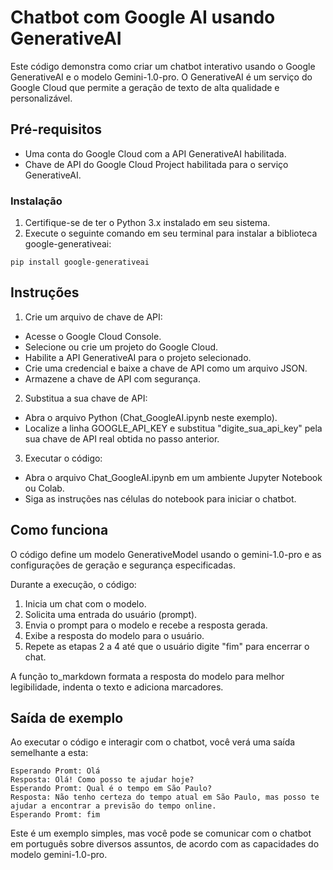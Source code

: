 # Chatbot com Google AI usando GenerativeAI

Este código demonstra como criar um chatbot interativo usando o Google GenerativeAI e o modelo Gemini-1.0-pro. O GenerativeAI é um serviço do Google Cloud que permite a geração de texto de alta qualidade e personalizável.

## Pré-requisitos
* Uma conta do Google Cloud com a API GenerativeAI habilitada.
* Chave de API do Google Cloud Project habilitada para o serviço GenerativeAI.

### Instalação
1. Certifique-se de ter o Python 3.x instalado em seu sistema.
2. Execute o seguinte comando em seu terminal para instalar a biblioteca google-generativeai:

``` pip install google-generativeai ```

## Instruções

1. Crie um arquivo de chave de API:

* Acesse o Google Cloud Console.
* Selecione ou crie um projeto do Google Cloud.
* Habilite a API GenerativeAI para o projeto selecionado.
* Crie uma credencial e baixe a chave de API como um arquivo JSON.
* Armazene a chave de API com segurança.
  
2. Substitua a sua chave de API:

* Abra o arquivo Python (Chat_GoogleAI.ipynb neste exemplo).
* Localize a linha GOOGLE_API_KEY e substitua "digite_sua_api_key" pela sua chave de API real obtida no passo anterior.

3. Executar o código:

* Abra o arquivo Chat_GoogleAI.ipynb em um ambiente Jupyter Notebook ou Colab.
* Siga as instruções nas células do notebook para iniciar o chatbot.

## Como funciona

O código define um modelo GenerativeModel usando o gemini-1.0-pro e as configurações de geração e segurança especificadas.

Durante a execução, o código:

1. Inicia um chat com o modelo.
2. Solicita uma entrada do usuário (prompt).
3. Envia o prompt para o modelo e recebe a resposta gerada.
4. Exibe a resposta do modelo para o usuário.
5. Repete as etapas 2 a 4 até que o usuário digite "fim" para encerrar o chat.

A função to_markdown formata a resposta do modelo para melhor legibilidade, indenta o texto e adiciona marcadores.

## Saída de exemplo
Ao executar o código e interagir com o chatbot, você verá uma saída semelhante a esta:

```
Esperando Promt: Olá
Resposta: Olá! Como posso te ajudar hoje?
Esperando Promt: Qual é o tempo em São Paulo?
Resposta: Não tenho certeza do tempo atual em São Paulo, mas posso te ajudar a encontrar a previsão do tempo online.
Esperando Promt: fim
```

Este é um exemplo simples, mas você pode se comunicar com o chatbot em português sobre diversos assuntos, de acordo com as capacidades do modelo gemini-1.0-pro.
